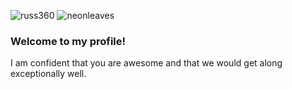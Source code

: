 
![russ360](https://user-images.githubusercontent.com/85079092/151690847-2f6f4c7c-f087-47c7-aabe-81925398d222.jpeg)
![neonleaves](https://user-images.githubusercontent.com/85079092/152464394-cff253fb-7413-4f2e-87a0-27bdcfaa1bce.jpg)


### **Welcome** to my profile! 

I am confident that you are awesome and that we would get along exceptionally well.
